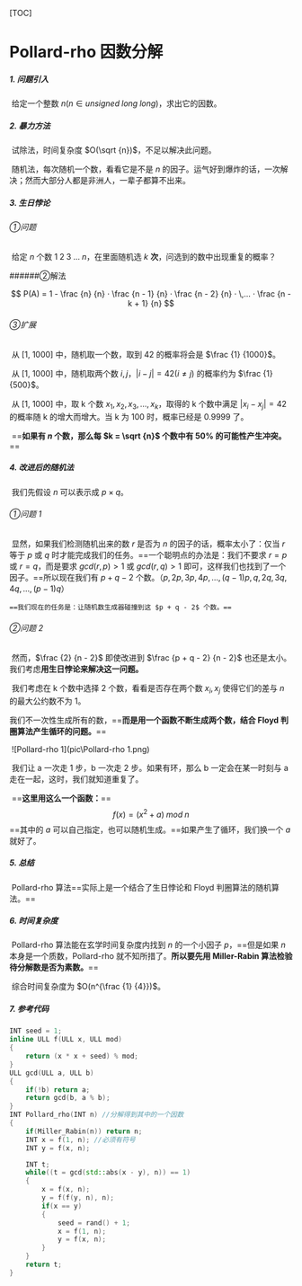 [TOC]

# Pollard-rho 因数分解

##### 1. 问题引入

​	给定一个整数 $n(n\in unsigned \; long \; long)$，求出它的因数。

##### 2. 暴力方法

​	试除法，时间复杂度 $O(\sqrt {n})$，不足以解决此问题。

​	随机法，每次随机一个数，看看它是不是 $n$ 的因子。运气好到爆炸的话，一次解决；然而大部分人都是非洲人，一辈子都算不出来。

##### 3. 生日悖论

###### ①问题

​	给定 $n$ 个数 $1 \; 2 \; 3 \; ... \; n$，在里面随机选 $k$ **次**，问选到的数中出现重复的概率？

######②解法

$$
P(A) = 1 - \frac {n} {n} · \frac {n - 1} {n} · \frac {n - 2} {n} · \,... · \frac {n - k + 1} {n}
$$

###### ③扩展

​	从 [1, 1000] 中，随机取一个数，取到 42 的概率将会是 $\frac {1} {1000}$。

​	从 [1, 1000] 中，随机取两个数 $i, j$，$|i - j| = 42 (i \ne j)$ 的概率约为 $\frac {1} {500}$。

​	从 [1, 1000] 中，取 k 个数 $x_1, x_2, x_3, ... , x_k$，取得的 k 个数中满足 $|x_i - x_j| = 42$ 的概率随 k 的增大而增大。当 k 为 100 时，概率已经是 0.9999 了。

​	==**如果有 $n$ 个数，那么每 $k = \sqrt {n}$ 个数中有 50% 的可能性产生冲突。**==

##### 4. 改进后的随机法

​	我们先假设 $n$ 可以表示成 $p × q$。

###### ①问题 1

​	显然，如果我们检测随机出来的数 $r$ 是否为 $n$ 的因子的话，概率太小了：仅当 $r$ 等于 $p$ 或 $q$ 时才能完成我们的任务。==一个聪明点的办法是：我们不要求 $r = p$ 或 $r = q$，而是要求 $gcd(r, p) > 1$ 或 $gcd(r, q) >1$ 即可，这样我们也找到了一个因子。==所以现在我们有 $p + q - 2$ 个数。（$p, 2p, 3p, 4p, ... , (q - 1)p, q, 2q, 3q, 4q, ... , (p - 1)q$）

 	==我们现在的任务是：让随机数生成器碰撞到这 $p + q - 2$ 个数。==

###### ②问题 2

​	然而，$\frac {2} {n - 2}$ 即使改进到 $\frac {p + q - 2} {n - 2}$ 也还是太小。我们考虑**用生日悖论来解决这一问题。**

​	我们考虑在 k 个数中选择 2 个数，看看是否存在两个数 $x_i, x_j$ 使得它们的差与 $n$ 的最大公约数不为 1。

​	我们不一次性生成所有的数，==**而是用一个函数不断生成两个数，结合 Floyd 判圈算法产生循环的问题。**==

​	![Pollard-rho 1](pic\Pollard-rho 1.png)

​	我们让 a 一次走 1 步，b 一次走 2 步。如果有环，那么 b 一定会在某一时刻与 a 走在一起，这时，我们就知道重复了。

​	==**这里用这么一个函数：**==
$$
f(x) = (x^2 + a) \; mod \; n
$$
​	==其中的 $a$ 可以自己指定，也可以随机生成。==如果产生了循环，我们换一个 $a$ 就好了。

##### 5. 总结

​	Pollard-rho 算法==实际上是一个结合了生日悖论和 Floyd 判圈算法的随机算法。==

##### 6. 时间复杂度

​	Pollard-rho 算法能在玄学时间复杂度内找到 $n$ 的一个小因子 $p$，==但是如果 $n$ 本身是一个质数，Pollard-rho 就不知所措了。**所以要先用 Miller-Rabin 算法检验待分解数是否为素数。**==

​	综合时间复杂度为 $O(n^{\frac {1} {4}})$。

##### 7. 参考代码

```c++
INT seed = 1;
inline ULL f(ULL x, ULL mod)
{
	return (x * x + seed) % mod;
}
ULL gcd(ULL a, ULL b)
{
	if(!b) return a;
	return gcd(b, a % b);
}
INT Pollard_rho(INT n) //分解得到其中的一个因数
{
	if(Miller_Rabin(n)) return n;
	INT x = f(1, n); //必须有符号
	INT y = f(x, n);

	INT t;
	while((t = gcd(std::abs(x - y), n)) == 1)
	{
		x = f(x, n);
		y = f(f(y, n), n);
		if(x == y)
		{
			seed = rand() + 1;
			x = f(1, n);
			y = f(x, n);
		}
	}
	return t;
}
```
